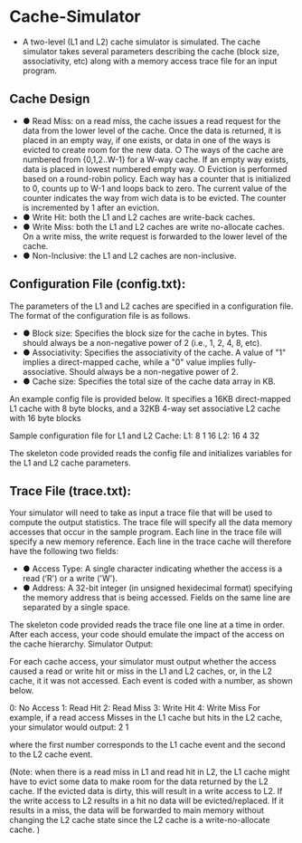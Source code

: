 # Cache-Simulator
- A two-level (L1 and L2) cache simulator is simulated. The cache simulator takes several parameters describing the cache (block size, associativity, etc) along with a memory access trace file for an input program. 

## Cache Design
- ●	Read Miss: on a read miss, the cache issues a read request for the data from the lower level of the cache. Once the data is returned, it is placed in an empty way, if one exists, or data in one of the ways is evicted to create room for the new data.
○	The ways of the cache are numbered from {0,1,2..W-1} for a W-way cache. If an empty way exists, data is placed in lowest numbered empty way.
○	Eviction is performed based on a round-robin policy. Each way has a counter that is initialized to 0, counts up to W-1 and loops back to zero. The current value of the counter indicates the way from wich data is to be evicted. The counter is incremented by 1 after an eviction.    
- ●	Write Hit: both the L1 and L2 caches are write-back caches.
- ●	Write Miss: both the L1 and L2 caches are write no-allocate caches. On a write miss, the write request is forwarded to the lower level of the cache.
- ●	Non-Inclusive: the L1 and L2 caches are non-inclusive.  

## Configuration File (config.txt):
The parameters of the L1 and L2 caches are specified in a configuration file. The format of the configuration file is as follows. 
- ●	Block size: Specifies the block size for the cache in bytes. This should always be a non-negative power of 2 (i.e., 1, 2, 4, 8, etc).
- ●	Associativity: Specifies the associativity of the cache. A value of "1" implies a direct-mapped cache, while a "0" value implies fully-associative. Should always be a non-negative power of 2.
- ●	Cache size: Specifies the total size of the cache data array in KB. 

An example config file is provided below. It specifies a 16KB direct-mapped L1 cache with 8 byte blocks, and a 32KB 4-way set associative L2 cache with 16 byte blocks


Sample configuration file for L1 and L2 Cache:
L1:
8
1
16
L2:
16
4
32

The skeleton code provided reads the config file and initializes variables for the L1 and L2 cache parameters.


## Trace File (trace.txt):
Your simulator will need to take as input a trace file that will be used to compute the output statistics. The trace file will specify all the data memory accesses that occur in the sample program. Each line in the trace file will specify a new memory reference. Each line in the trace cache will therefore have the following two fields:
- ●	Access Type: A single character indicating whether the access is a read (‘R') or a write ('W').
- ●	Address: A 32-bit integer (in unsigned hexidecimal format) specifying the memory address that is being accessed.
Fields on the same line are separated by a single space. 

The skeleton code provided reads the trace file one line at a time in order. After each access, your code should emulate the impact of the access on the cache hierarchy.
Simulator Output:

For each cache access, your simulator must output whether the access caused a read or write hit or miss in the L1 and L2 caches, or, in the L2 cache, it it was not accessed. Each event is coded with a number, as shown below.

0: No Access
1: Read Hit
2: Read Miss
3: Write Hit
4: Write Miss
For example, if a read access Misses in the L1 cache but hits in the L2 cache, your simulator would output:
2 1

where the first number corresponds to the L1 cache event and the second to the L2 cache event. 

(Note: when there is a read miss in L1 and read hit in L2, the L1 cache might have to evict some data to make room for the data returned by the L2 cache. If the evicted data is dirty, this will result in a write access to L2. If the write access to L2 results in a hit no data will be evicted/replaced. If it results in a miss, the data will be forwarded to main memory without changing the L2 cache state since the L2 cache is a write-no-allocate cache. )
 
